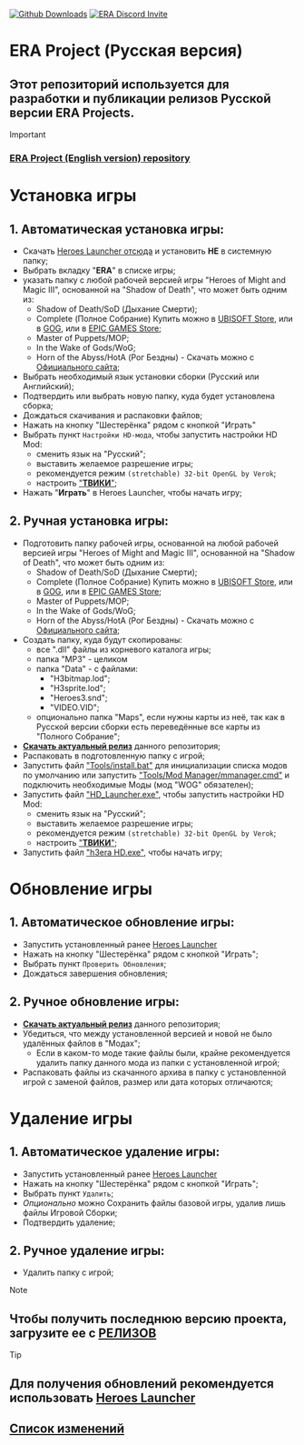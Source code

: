 [![Github Downloads](https://img.shields.io/github/downloads/ERA-Projects/era-project-rus/total)](https://github.com/ERA-Projects/era-project-rus/releases)
[![ERA Discord Invite](https://img.shields.io/discord/665742159307341827?color=%237289DA&label=chat&logo=discord&logoColor=white)](https://discord.gg/bvfJGZe)

# ERA Project (Русская версия)
## Этот репозиторий используется для разработки и публикации релизов **Русской версии** ERA Projects.
> [!IMPORTANT]
> ### [ERA Project (English version) repository](https://github.com/ERA-Projects/era-project-eng)


# Установка игры
## 1. Автоматическая установка игры:
- Скачать [Heroes Launcher отсюда](https://github.com/HeroesLauncher/heroeslauncher/releases) и установить **НЕ** в системную папку;
- Выбрать вкладку "**ERA**" в списке игры;
- указать папку с любой рабочей версией игры "Heroes of Might and Magic III", основанной на "Shadow of Death", что может быть одним из:
    - Shadow of Death/SoD (Дыхание Смерти);
    - Complete (Полное Собрание) Купить можно в [UBISOFT Store](https://store.ubisoft.com/us/heroes-of-might-and-magic-3--complete/575ffd9ba3be1633568b4d8c.html), или в [GOG](https://www.gog.com/en/game/heroes_of_might_and_magic_3_complete_edition), или в [EPIC GAMES Store](https://store.epicgames.com/en-US/p/might-and-magic-heroes-3);
    - Master of Puppets/MOP;
    - In the Wake of Gods/WoG;
    - Horn of the Abyss/HotA (Рог Бездны) - Скачать можно с [Официального сайта](https://h3hota.com/ru/download);
- Выбрать необходимый язык установки сборки (Русский или Английский);
- Подтвердить или выбрать новую папку, куда будет установлена сборка;
- Дождаться скачивания и распаковки файлов;
- Нажать на кнопку "Шестерёнка" рядом с кнопкой "Играть"
- Выбрать пункт ``Настройки HD-мода``, чтобы запустить настройки HD Mod:
    - сменить язык на "Русский";
    - выставить желаемое разрешение игры;
    - рекомендуется режим ``(stretchable) 32-bit OpenGL by Verok``;
    - настроить ["**ТВИКИ**"](https://sites.google.com/site/heroes3hd/rus/%D1%82%D0%B2%D0%B8%D0%BA%D0%B8);
- Нажать "**Играть**" в Heroes Launcher, чтобы начать игру;

## 2. Ручная установка игры:
- Подготовить папку рабочей игры, основанной на любой рабочей версией игры "Heroes of Might and Magic III", основанной на "Shadow of Death", что может быть одним из:
    - Shadow of Death/SoD (Дыхание Смерти);
    - Complete (Полное Собрание) Купить можно в [UBISOFT Store](https://store.ubisoft.com/us/heroes-of-might-and-magic-3--complete/575ffd9ba3be1633568b4d8c.html), или в [GOG](https://www.gog.com/en/game/heroes_of_might_and_magic_3_complete_edition), или в [EPIC GAMES Store](https://store.epicgames.com/en-US/p/might-and-magic-heroes-3);
    - Master of Puppets/MOP;
    - In the Wake of Gods/WoG;
    - Horn of the Abyss/HotA (Рог Бездны) - Скачать можно с [Официального сайта](https://h3hota.com/ru/download);
- Создать папку, куда будут скопированы:
    - все ".dll" файлы из корневого каталога игры;
    - папка "MP3" - целиком
    - папка "Data" - с файлами:
      - "H3bitmap.lod";
      - "H3sprite.lod";
      - "Heroes3.snd";
      - "VIDEO.VID";
    - опционально папка "Maps", если нужны карты из неё, так как в Русской версии сборки есть переведённые все карты из "Полного Собрание";
- [**Скачать актуальный релиз**](https://github.com/ERA-Projects/era-project-rus/releases/latest) данного репозитория;
- Распаковать в подготовленную папку с игрой;
- Запустить файл ["Tools/install.bat"](Tools/install.bat) для инициализации списка модов по умолчанию или запустить ["Tools/Mod Manager/mmanager.cmd"](Tools/Mod%20Manager/mmanager.cmd) и подключить необходимые Моды (мод "WOG" обязателен);
- Запустить файл ["HD_Launcher.exe"](HD_Launcher.exe), чтобы запустить настройки HD Mod:
    - сменить язык на "Русский";
    - выставить желаемое разрешение игры;
    - рекомендуется режим ``(stretchable) 32-bit OpenGL by Verok``;
    - настроить ["**ТВИКИ**"](https://sites.google.com/site/heroes3hd/rus/%D1%82%D0%B2%D0%B8%D0%BA%D0%B8);
- Запустить файл ["h3era HD.exe"](h3era%20HD.exe), чтобы начать игру;

# Обновление игры
## 1. Автоматическое обновление игры:
- Запустить установленный ранее [Heroes Launcher](https://github.com/HeroesLauncher/heroeslauncher/releases)
- Нажать на кнопку "Шестерёнка" рядом с кнопкой "Играть";
- Выбрать пункт ``Проверить Обновления``;
- Дождаться завершения обновления;

## 2. Ручное обновление игры:
- [**Скачать актуальный релиз**](https://github.com/ERA-Projects/era-project-rus/releases/latest) данного репозитория;
- Убедиться, что между установленной версией и новой не было удалённых файлов в "Модах";
	- Если в каком-то моде такие файлы были, крайне рекомендуется удалить папку данного мода из папки с установленной игрой;
- Распаковать файлы из скачанного архива в папку с установленной игрой с заменой файлов, размер или дата которых отличаются;

# Удаление игры
## 1. Автоматическое удаление игры:
- Запустить установленный ранее [Heroes Launcher](https://github.com/HeroesLauncher/heroeslauncher/releases)
- Нажать на кнопку "Шестерёнка" рядом с кнопкой "Играть";
- Выбрать пункт ``Удалить``;
- *Опционально* можно Сохранить файлы базовой игры, удалив лишь файлы Игровой Сборки;
- Подтвердить удаление;

## 2. Ручное удаление игры:
- Удалить папку с игрой;

> [!NOTE]
> ## Чтобы получить последнюю версию проекта, загрузите ее с [РЕЛИЗОВ](https://github.com/ERA-Projects/era-project-rus/releases/latest)

> [!TIP]
> ## Для получения обновлений рекомендуется использовать [Heroes Launcher](https://github.com/HeroesLauncher/heroeslauncher/releases)
> ## [Список изменений](https://github.com/ERA-Projects/era-project-rus/blob/main/CHANGELOG.md)
> 
